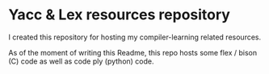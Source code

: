 # Yacc & Lex resources repository

I created this repository for hosting my compiler-learning related resources.

As of the moment of writing this Readme, this repo hosts some flex / bison (C) code as well as code ply (python) code.
